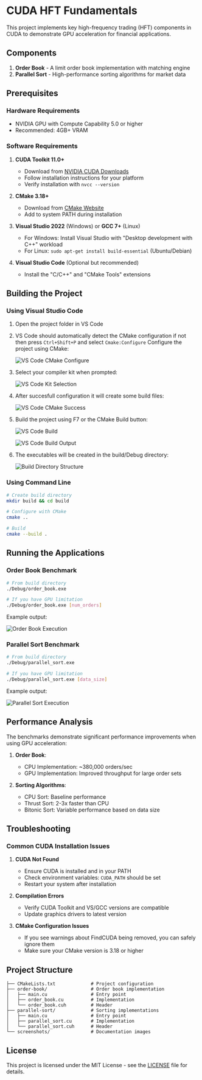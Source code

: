 # CUDA HFT Fundamentals

This project implements key high-frequency trading (HFT) components in CUDA to demonstrate GPU acceleration for financial applications.

## Components

1. **Order Book** - A limit order book implementation with matching engine
2. **Parallel Sort** - High-performance sorting algorithms for market data

## Prerequisites

### Hardware Requirements
- NVIDIA GPU with Compute Capability 5.0 or higher
- Recommended: 4GB+ VRAM

### Software Requirements
1. **CUDA Toolkit 11.0+**
   - Download from [NVIDIA CUDA Downloads](https://developer.nvidia.com/cuda-downloads)
   - Follow installation instructions for your platform
   - Verify installation with `nvcc --version`

2. **CMake 3.18+**
   - Download from [CMake Website](https://cmake.org/download/)
   - Add to system PATH during installation

3. **Visual Studio 2022** (Windows) or **GCC 7+** (Linux)
   - For Windows: Install Visual Studio with "Desktop development with C++" workload
   - For Linux: `sudo apt-get install build-essential` (Ubuntu/Debian)

4. **Visual Studio Code** (Optional but recommended)
   - Install the "C/C++" and "CMake Tools" extensions

## Building the Project

### Using Visual Studio Code

1. Open the project folder in VS Code
2. VS Code should automatically detect the CMake configuration if not then press `Ctrl+Shift+P` and select `Cmake:Configure`
    Configure the project using CMake:

    ![VS Code CMake Configure](screenshots/cmake_configure_menu.jpg)

3. Select your compiler kit when prompted:

   ![VS Code Kit Selection](screenshots/compiler_kit_selection.jpg)

4. After succesfull configuration it will create some build files:

   ![VS Code CMake Success](screenshots/configure_success.png)

5. Build the project using F7 or the CMake Build button:

    ![VS Code Build](screenshots/build_output.png)

   ![VS Code Build Output](screenshots/build_output.png)

6. The executables will be created in the build/Debug directory:

   ![Build Directory Structure](screenshots/build_directory.png)

### Using Command Line

```bash
# Create build directory
mkdir build && cd build

# Configure with CMake
cmake ..

# Build
cmake --build .
```

## Running the Applications

### Order Book Benchmark

```bash
# From build directory
./Debug/order_book.exe
```
```bash
# If you have GPU limitation
./Debug/order_book.exe [num_orders]
```

Example output:

![Order Book Execution](screenshots/order_book_execution.png)

### Parallel Sort Benchmark

```bash
# From build directory
./Debug/parallel_sort.exe 
```
```bash
# If you have GPU limitation
./Debug/parallel_sort.exe [data_size]
```

Example output:

![Parallel Sort Execution](screenshots/parallel_sort_execution.png)

## Performance Analysis

The benchmarks demonstrate significant performance improvements when using GPU acceleration:

1. **Order Book**:
   - CPU Implementation: ~380,000 orders/sec
   - GPU Implementation: Improved throughput for large order sets

2. **Sorting Algorithms**:
   - CPU Sort: Baseline performance
   - Thrust Sort: 2-3x faster than CPU
   - Bitonic Sort: Variable performance based on data size

## Troubleshooting

### Common CUDA Installation Issues

1. **CUDA Not Found**
   - Ensure CUDA is installed and in your PATH
   - Check environment variables: `CUDA_PATH` should be set
   - Restart your system after installation

2. **Compilation Errors**
   - Verify CUDA Toolkit and VS/GCC versions are compatible
   - Update graphics drivers to latest version

3. **CMake Configuration Issues**
   - If you see warnings about FindCUDA being removed, you can safely ignore them
   - Make sure your CMake version is 3.18 or higher

## Project Structure

```
├── CMakeLists.txt             # Project configuration
├── order-book/                # Order book implementation
│   ├── main.cu                # Entry point
│   ├── order_book.cu          # Implementation
│   └── order_book.cuh         # Header
├── parallel-sort/             # Sorting implementations
│   ├── main.cu                # Entry point
│   ├── parallel_sort.cu       # Implementation
│   └── parallel_sort.cuh      # Header
└── screenshots/               # Documentation images
```

## License

This project is licensed under the MIT License - see the [LICENSE](LICENSE) file for details.